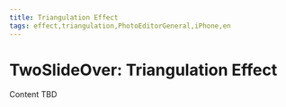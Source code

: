 ```yaml
---
title: Triangulation Effect
tags: effect,triangulation,PhotoEditorGeneral,iPhone,en
---
```


# TwoSlideOver: Triangulation Effect

Content TBD
